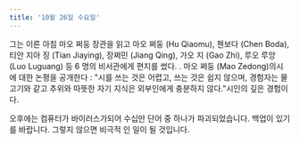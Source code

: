 ```yaml
---
title: '10월 26일 수요일'
---
```

그는 이른 아침 마오 쩌둥 장관을 읽고 마오 쩌둥 (Hu Qiaomu), 첸보다 (Chen Boda), 티안 지아 징 (Tian Jiaying), 장쩌민 (Jiang Qing), 가오 지 (Gao Zhi), 루오 루앙 (Luo Luguang) 등 6 명의 비서관에게 편지를 썼다. . 마오 쩌둥 (Mao Zedong)의시에 대한 논평을 공개한다 : "시를 쓰는 것은 어렵고, 쓰는 것은 쉽지 않으며, 경험자는 물고기와 같고 추위와 따뜻한 자기 지식은 외부인에게 충분하지 않다."시인의 깊은 경험이다.

오후에는 컴퓨터가 바이러스가되어 수십만 단어 중 하나가 파괴되었습니다. 백업이 있기를 바랍니다. 그렇지 않으면 비극적 인 일이 될 것입니다.

